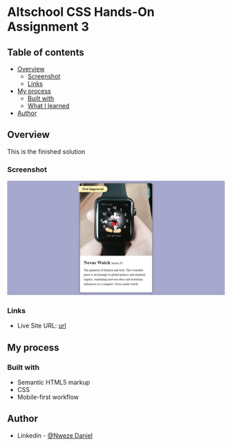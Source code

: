 # Altschool CSS Hands-On Assignment 3

## Table of contents

- [Overview](#overview)
  - [Screenshot](#screenshot)
  - [Links](#links)
- [My process](#my-process)
  - [Built with](#built-with)
  - [What I learned](#what-i-learned)
- [Author](#author)

## Overview

This is the finished solution

### Screenshot

![](./assets/images/Screenshot.png)

### Links

- Live Site URL: [url](https://flashdaniel.github.io/altschool-month-2-assignment-3/)

## My process

### Built with

- Semantic HTML5 markup
- CSS
- Mobile-first workflow

## Author

- Linkedin - [@Nweze Daniel](https://www.linkedin.com/in/daniel-nweze-017909214/)
